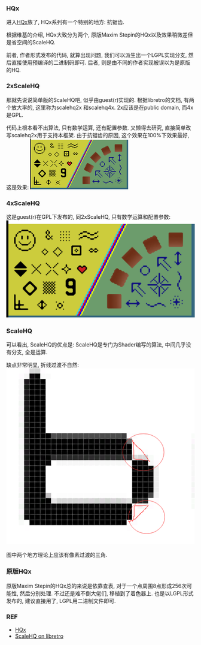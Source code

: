 ### HQx
进入[HQx](https://code.google.com/archive/p/hqx/)族了, HQx系列有一个特别的地方: 抗锯齿.

根据维基的介绍, HQx大致分为两个, 原版Maxim Stepin的HQx以及效果稍微差但是省空间的ScaleHQ. 

前者, 作者形式发布的代码, 就算出现问题, 我们可以派生出一个LGPL实现分支, 然后直接使用预编译的二进制码即可. 后者, 则是由不同的作者实现被误以为是原版的HQ.

### 2xScaleHQ
那就先说说简单版的ScaleHQ吧, 似乎由guest(r)实现的. 根据libretro的文档, 有两个放大率的, 这里称为scalehq2x 和scalehq4x. 2x应该是在public domain, 而4x是GPL.


代码上根本看不出算法, 只有数学运算, 还有配置参数. 又懒得去研究, 直接简单改写scalehq2x用于支持本框架. 由于抗锯齿的原因, 这个效果在100%下效果最好, 这是效果:
![scalehq2x](./scalehq2x.png)


### 4xScaleHQ
这是guest(r)在GPL下发布的, 同2xScaleHQ, 只有数学运算和配置参数:
![scalehq4x](./scalehq4x.png)


### ScaleHQ
可以看出, ScaleHQ的优点是: ScaleHQ是专门为Shader编写的算法, 中间几乎没有分支, 全是运算.

缺点非常明显, 折线过渡不自然:
![scalehq](./scalehq.png)

图中两个地方理论上应该有像素过渡的三角.


### 原版HQx

原版Maxim Stepin的HQx总的来说是依靠查表, 对于一个点周围8点形成256次可能性, 然后分别处理. 不过还是难不倒大佬们, 移植到了着色器上. 也是以LGPL形式发布的, 建议直接用了, LGPL用二进制文件即可.

### REF
 - [HQx](https://en.wikipedia.org/wiki/Hqx)
 - [ScaleHQ on libretro](https://github.com/libretro/common-shaders/tree/master/scalehq)